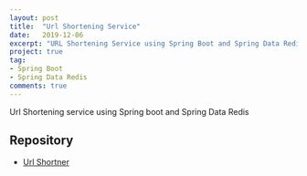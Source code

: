 ```yaml
---
layout: post
title:  "Url Shortening Service"
date:   2019-12-06
excerpt: "URL Shortening Service using Spring Boot and Spring Data Redis"
project: true
tag:
- Spring Boot
- Spring Data Redis
comments: true
---
```


Url Shortening service using Spring boot and Spring Data Redis

## Repository
* [Url Shortner](https://github.com/zaycodes/UrlShortner)
